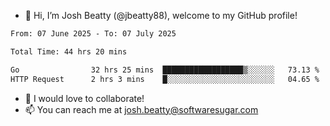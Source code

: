 - 👋 Hi, I’m Josh Beatty (@jbeatty88), welcome to my GitHub profile!

<!--START_SECTION:waka-->

```txt
From: 07 June 2025 - To: 07 July 2025

Total Time: 44 hrs 20 mins

Go                32 hrs 25 mins  ██████████████████▒░░░░░░   73.13 %
HTTP Request      2 hrs 3 mins    █░░░░░░░░░░░░░░░░░░░░░░░░   04.65 %
```

<!--END_SECTION:waka-->

- 💞️ I would love to collaborate!
- 📫 You can reach me at josh.beatty@softwaresugar.com

<!---
jbeatty88/jbeatty88 is a ✨ special ✨ repository because its `README.md` (this file) appears on your GitHub profile.
You can click the Preview link to take a look at your changes.
--->
